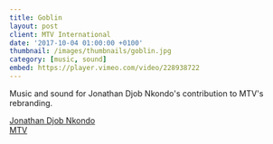 ```yaml
---
title: Goblin
layout: post
client: MTV International
date: '2017-10-04 01:00:00 +0100'
thumbnail: /images/thumbnails/goblin.jpg
category: [music, sound]
embed: https://player.vimeo.com/video/228938722
---
```


Music and sound for Jonathan Djob Nkondo's contribution to MTV's rebranding.

[Jonathan Djob Nkondo](http://absenteism.tumblr.com/)  
[MTV](www.mtv.com)
